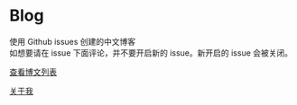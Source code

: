 # Blog
使用 Github issues 创建的中文博客  
如想要请在 issue 下面评论，并不要开启新的 issue。新开启的 issue 会被关闭。

[查看博文列表](https://github.com/Zainking/Blog/issues)

[关于我](https://zain.red)
